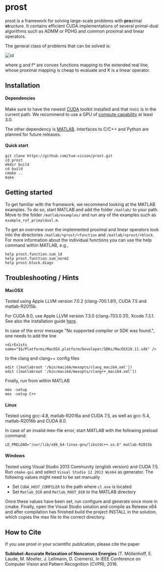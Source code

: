 # prost
prost is a framework for solving large-scale problems with **pro**ximal **st**ructure. It contains efficient CUDA implementations of several primal-dual algorithms such as ADMM or PDHG and common proximal and linear operators.

The general class of problems that can be solved is:

![id](http://latex.codecogs.com/svg.latex?\\min_{x%20\\in\\mathbb{R}^n}%20%20\\max_{y%20\\in%20\\mathbb{R}^m}%20~%20g(x)%20+%20\\langle%20Kx,%20y%20\\rangle-%20f^*(y),)

where g and f* are convex functions mapping to the extended real line, whose proximal mapping is cheap to evaluate and K is a linear operator.

## Installation

#### Dependencies 

Make sure to have the newest [CUDA](https://developer.nvidia.com/cuda-downloads) toolkit installed and that nvcc is in the current path. We recommend to use a GPU of [compute capability](https://developer.nvidia.com/cuda-gpus) at least 3.0. 

The other dependency is [MATLAB](http://www.mathworks.com/). Interfaces to C/C++ and Python are planned for future releases.

#### Quick start

	git clone https://github.com/tum-vision/prost.git
	cd prost
	mkdir build
	cd build
	cmake ..
	make

## Getting started
To get familiar with the framework, we recommend looking at the MATLAB examples. To do so, start MATLAB and add the folder `/matlab/` to your path. Move to the folder `/matlab/examples/` and run any of the examples such as `example_rof_primaldual.m`.

To get an overview over the implemented proximal and linear operators look into the directories `/matlab/+prost/+function` and `/matlab/+prost/+block`. For more information about the individual functions you can use the help command within MATLAB, e.g.,

	help prost.function.sum_1d
	help prost.function.sum_norm2
	help prost.block.diags

## Troubleshooting / Hints
#### MacOSX
Tested using Apple LLVM version 7.0.2 (clang-700.1.81), CUDA 7.5 and matlab-R2015b. 

For CUDA 8.0, use Apple LLVM version 7.3.0 (clang-703.0.31), Xcode 7.3.1. See also the installation guide [here](http://docs.nvidia.com/cuda/cuda-installation-guide-mac-os-x/#axzz4MVW0QgfH).

In case of the error message "No supported compiler or SDK was found.", 
one needs to add the line

 	<dirExists name="$$/Platforms/MacOSX.platform/Developer/SDKs/MacOSX10.11.sdk" />
 
 to the clang and clang++ config files
 
	edit ([matlabroot '/bin/maci64/mexopts/clang_maci64.xml'])
 	edit ([matlabroot '/bin/maci64/mexopts/clang++_maci64.xml'])
	
Finally, run from within MATLAB

	mex -setup
	mex -setup C++

#### Linux
Tested using gcc-4.8, matlab-R2016a and CUDA 7.5, as well as gcc-5.4, matlab-R2016b and CUDA 8.0.

In case of an invalid mex-file error, start MATLAB with the following preload command:

	LD_PRELOAD="/usr/lib/x86_64-linux-gnu/libstdc++.so.6" matlab-R2015b

#### Windows
Tested using Visual Studio 2013 Community (english version) and CUDA 7.5. Run `cmake-gui` and select `Visual Studio 12 2013 Win64` as generator. The following values might need to be set manually

- Set `CUDA_HOST_COMPILER` to the path where `cl.exe` is located
- Set `Matlab_DIR` and `Matlab_ROOT_DIR` to the MATLAB directory

Once these values have been set, run configure and generate once more
in cmake. Finally, open the Visual Studio solution and compile as
Release x64 and after compilation has finished build the project
INSTALL in the solution, which copies the mex file to the correct
directory.

## How to Cite
If you use prost in your scientific publication, please cite the paper

   **Sublabel-Accurate Relaxation of Nonconvex Energies**
     (T. Möllenhoff, E. Laude, M. Moeller, J. Lellmann, D. Cremers),
     In IEEE Conference on Computer Vision and Pattern Recognition (CVPR), 2016.
